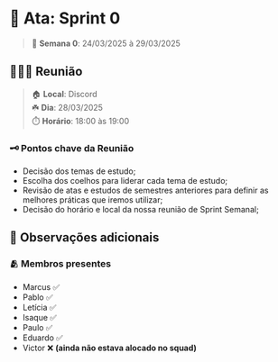 # 📓 Ata: Sprint 0

> 📆 **Semana 0**: 24/03/2025 à 29/03/2025

## 🧑🏻‍💻 Reunião

> 🏠 **Local**: Discord<br/>
> ☘️ **Dia**: 28/03/2025<br/>
> ⏱️ **Horário**: 18:00 às 19:00

### 🗝️ Pontos chave da Reunião

- Decisão dos temas de estudo;
- Escolha dos coelhos para liderar cada tema de estudo;
- Revisão de atas e estudos de semestres anteriores para definir as melhores práticas que iremos utilizar;
- Decisão do horário e local da nossa reunião de Sprint Semanal;

## 👀 Observações adicionais

### 🫂 Membros presentes

- Marcus ✅
- Pablo ✅
- Letícia ✅
- Isaque ✅
- Paulo ✅
- Eduardo ✅
- Victor ❌ **(ainda não estava alocado no squad)**